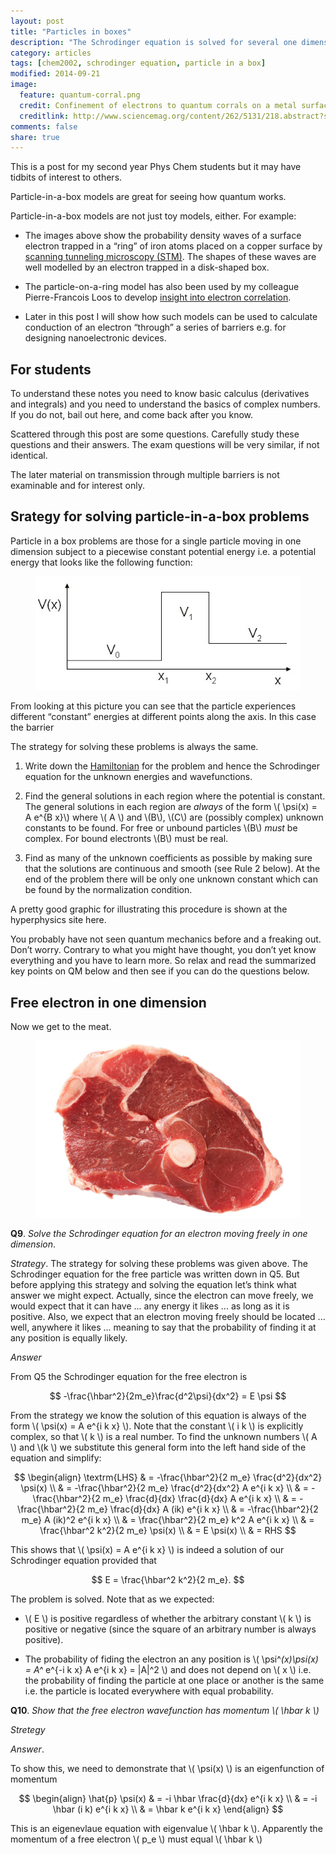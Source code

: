 ```yaml
---
layout: post
title: "Particles in boxes"
description: "The Schrodinger equation is solved for several one dimensional cases"
category: articles
tags: [chem2002, schrodinger equation, particle in a box]
modified: 2014-09-21
image:
  feature: quantum-corral.png
  credit: Confinement of electrons to quantum corrals on a metal surface - Crommie, Lutz and Eigler (1993) Science 262, pp. 218-220
  creditlink: http://www.sciencemag.org/content/262/5131/218.abstract?sid=9e2fb1df-03ed-44fe-bd4d-fbc6fdd5b720
comments: false
share: true
---
```


This is a post for my second year Phys Chem students but it may have
tidbits of interest to others.

Particle-in-a-box models are great for seeing how quantum works.

Particle-in-a-box models are not just toy models, either. For example:

* The images above show the probability density waves of a surface electron
  trapped in a “ring” of iron atoms placed on a copper surface by [scanning
  tunneling microscopy (STM)](http://en.wikipedia.org/wiki/Scanning_tunneling_microscope).
  The shapes of these waves are well modelled by an electron trapped in a
  disk-shaped box.

* The particle-on-a-ring model has also been used by my colleague
  Pierre-Francois Loos to develop [insight into electron correlation](http://arxiv.org/abs/1302.6661).

* Later in this post I will show how such models can be used to calculate
  conduction of an electron “through” a series of barriers e.g. for
  designing nanoelectronic devices.

## For students ##

To understand these notes you need to know basic calculus (derivatives and
integrals) and you need to understand the basics of complex numbers. If you do
not, bail out here, and come back after you know.

Scattered through this post are some questions. Carefully study these questions
and their answers. The exam questions will be very similar, if not identical.

The later material on transmission through multiple barriers is not
examinable and for interest only.

## Srategy for solving particle-in-a-box problems

Particle in a box problems are those for a single particle moving
in one dimension subject to a piecewise constant potential energy i.e.
a potential energy that looks like the following function:

<figure>
   <img src="/images/piecewise-constant-potential.jpg">
</figure>

From looking at this picture you can see that the particle experiences
different “constant” energies at different points along the axis.
In this case the barrier

The strategy for solving these problems is always the same.

1. Write down the
   [Hamiltonian](http://en.wikipedia.org/wiki/Hamiltonian_(quantum_mechanics)#The_Schr.C3.B6dinger_Hamiltonian)
   for the problem and hence the Schrodinger equation for the unknown energies
   and wavefunctions.

2. Find the general solutions in each region where the potential is
   constant. The general solutions in each region are *always* of the
   form \\( \psi(x) = A e^{B x}\\) where \\( A \\) and \\(B\\), \\(C\\) are
   (possibly complex) unknown constants to be found. For free or unbound
   particles \\(B\\) *must* be complex. For bound electronts \\(B\\)
   must be real.

3. Find as many of the unknown coefficients as possible by making sure that
   the solutions are continuous and smooth (see Rule 2 below). At the end
   of the problem there will be only one unknown constant which can
   be found by the normalization condition.

A pretty good graphic for illustrating this procedure is shown at the
hyperphysics site here.

You probably have not seen quantum mechanics before and a freaking out.
Don’t worry. Contrary to what you might have thought, you don’t yet know
everything and you have to learn more. So relax and read the summarized
key points on QM below and then see if you can do the questions below.

## Free electron in one dimension

Now we get to the meat.

<figure>
   <img src="/images/meat-on-the-bone.jpg">
</figure>

**Q9**. *Solve the Schrodinger equation for an electron moving freely in one dimension*.

*Strategy*. The strategy for solving these problems was given above. The
Schrodinger equation for the free particle was written down in Q5. But before
applying this strategy and solving the equation let’s think what answer we
might expect. Actually, since the electron can move freely, we would expect
that it can have ... any energy it likes ... as long as it is positive. Also,
we expect that an electron moving freely should be located ... well, anywhere
it likes ... meaning to say that the probability of finding it at any position
is equally likely.

*Answer*

From Q5 the Schrodinger equation for the free electron is

$$
  -\frac{\hbar^2}{2m_e}\frac{d^2\psi}{dx^2} = E \psi
$$

From the strategy we know the solution of this equation is always of the form
\\( \psi(x) = A e^{i k x} \\). Note that the constant \\( i k \\) is explicitly
complex, so that \\( k \\) is a real number. To find the unknown numbers
\\( A \\) and \\(k \\) we substitute this general form into the
left hand side of the equation and simplify:

$$
\begin{align}
\textrm{LHS}
& = -\frac{\hbar^2}{2 m_e} \frac{d^2}{dx^2} \psi(x) \\
& = -\frac{\hbar^2}{2 m_e} \frac{d^2}{dx^2} A e^{i k x} \\
& = -\frac{\hbar^2}{2 m_e} \frac{d}{dx} \frac{d}{dx} A e^{i k x} \\
& = -\frac{\hbar^2}{2 m_e} \frac{d}{dx} A (ik) e^{i k x} \\
& = -\frac{\hbar^2}{2 m_e} A (ik)^2 e^{i k x} \\
& =  \frac{\hbar^2}{2 m_e} k^2 A e^{i k x} \\
& =  \frac{\hbar^2 k^2}{2 m_e} \psi(x) \\
& =  E \psi(x) \\
& =  RHS
$$

This shows that \\( \psi(x) = A e^{i k x} \\) is indeed a solution of our
Schrodinger equation provided that

$$
E = \frac{\hbar^2 k^2}{2 m_e}.
$$

The problem is solved. Note that as we expected:

* \\( E \\) is positive regardless of whether the arbitrary
  constant \\( k \\) is positive or negative (since the square of an arbitrary
  number is always positive).

* The probability of fiding the electron an any position is
  \\( \psi^*(x)\psi(x) = A^* e^{-i k x} A e^{i k x} = |A|^2 \\) and
  does not depend on \\( x \\) i.e. the probability of finding
  the particle at one place or another is the same i.e. the particle
  is located everywhere with equal probability.

**Q10**. *Show that the free electron wavefunction has momentum \\( \hbar k \\)*

*Stretegy*

*Answer*.

To show this, we need to demonstrate that \\( \psi(x) \\) is an eigenfunction
of momentum

$$
\begin{align}
\hat{p} \psi(x) & = -i \hbar \frac{d}{dx} e^{i k x}  \\
                & = -i \hbar (i k) e^{i k x} \\
                & = \hbar k e^{i k x}
\end{align}
$$

This is an eigenevlaue equation with eigenvalue \\( \hbar k \\). Apparently the
momentum of a free electron \\( p_e \\) must equal \\( \hbar k \\)









